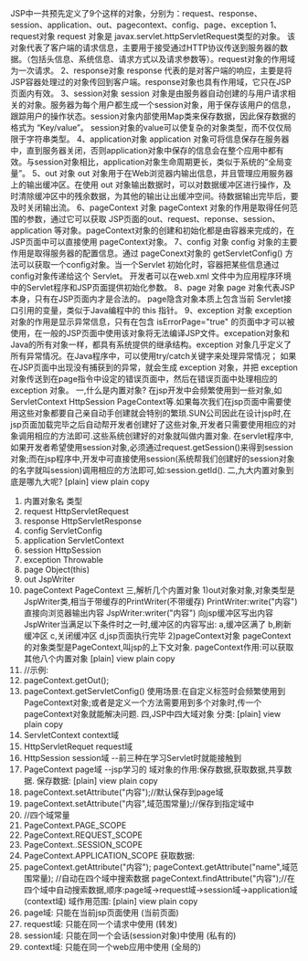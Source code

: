  JSP中一共预先定义了9个这样的对象，分别为：request、response、session、application、out、pagecontext、config、page、exception
1、request对象
request 对象是 javax.servlet.httpServletRequest类型的对象。 该对象代表了客户端的请求信息，主要用于接受通过HTTP协议传送到服务器的数据。（包括头信息、系统信息、请求方式以及请求参数等）。request对象的作用域为一次请求。
2、response对象
response 代表的是对客户端的响应，主要是将JSP容器处理过的对象传回到客户端。response对象也具有作用域，它只在JSP页面内有效。
3、session对象
session 对象是由服务器自动创建的与用户请求相关的对象。服务器为每个用户都生成一个session对象，用于保存该用户的信息，跟踪用户的操作状态。session对象内部使用Map类来保存数据，因此保存数据的格式为 “Key/value”。 session对象的value可以使复杂的对象类型，而不仅仅局限于字符串类型。
4、application对象
 application 对象可将信息保存在服务器中，直到服务器关闭，否则application对象中保存的信息会在整个应用中都有效。与session对象相比，application对象生命周期更长，类似于系统的“全局变量”。
5、out 对象
out 对象用于在Web浏览器内输出信息，并且管理应用服务器上的输出缓冲区。在使用 out 对象输出数据时，可以对数据缓冲区进行操作，及时清除缓冲区中的残余数据，为其他的输出让出缓冲空间。待数据输出完毕后，要及时关闭输出流。
6、pageContext 对象
pageContext 对象的作用是取得任何范围的参数，通过它可以获取 JSP页面的out、request、reponse、session、application 等对象。pageContext对象的创建和初始化都是由容器来完成的，在JSP页面中可以直接使用 pageContext对象。
7、config 对象
config 对象的主要作用是取得服务器的配置信息。通过 pageConext对象的 getServletConfig() 方法可以获取一个config对象。当一个Servlet 初始化时，容器把某些信息通过 config对象传递给这个 Servlet。 开发者可以在web.xml 文件中为应用程序环境中的Servlet程序和JSP页面提供初始化参数。
8、page 对象
page 对象代表JSP本身，只有在JSP页面内才是合法的。 page隐含对象本质上包含当前 Servlet接口引用的变量，类似于Java编程中的 this 指针。
9、exception 对象
exception 对象的作用是显示异常信息，只有在包含 isErrorPage="true" 的页面中才可以被使用，在一般的JSP页面中使用该对象将无法编译JSP文件。excepation对象和Java的所有对象一样，都具有系统提供的继承结构。exception 对象几乎定义了所有异常情况。在Java程序中，可以使用try/catch关键字来处理异常情况； 如果在JSP页面中出现没有捕获到的异常，就会生成 exception 对象，并把 exception 对象传送到在page指令中设定的错误页面中，然后在错误页面中处理相应的 exception 对象。
一,什么是内置对象?
在jsp开发中会频繁使用到一些对象,如ServletContext HttpSession PageContext等.如果每次我们在jsp页面中需要使用这些对象都要自己亲自动手创建就会特别的繁琐.SUN公司因此在设计jsp时,在jsp页面加载完毕之后自动帮开发者创建好了这些对象,开发者只需要使用相应的对象调用相应的方法即可.这些系统创建好的对象就叫做内置对象.
在servlet程序中,如果开发者希望使用session对象,必须通过request.getSession()来得到session对象;而在jsp程序中,开发中可直接使用session(系统帮我们创建好的session对象的名字就叫session)调用相应的方法即可,如:session.getId().
二,九大内置对象到底是哪九大呢?
[plain] view plain copy
1.	内置对象名          类型
2.	request        HttpServletRequest
3.	response       HttpServletResponse
4.	config         ServletConfig
5.	application    ServletContext
6.	session        HttpSession
7.	exception      Throwable
8.	page           Object(this)
9.	out            JspWriter
10.	pageContext    PageContext
三,解析几个内置对象
1)out对象对象,对象类型是JspWriter类,相当于带缓存的PrintWriter(不带缓存)
PrintWriter:write("内容")           直接向浏览器输出内容
JspWriter:writer("内容")            向jsp缓冲区写出内容
JspWriter当满足以下条件时之一时,缓冲区的内容写出:
a,缓冲区满了
b,刷新缓冲区
c,关闭缓冲区
d,jsp页面执行完毕
2)pageContext对象
pageContext的对象类型是PageContext,叫jsp的上下文对象.
pageContext作用:可以获取其他八个内置对象
[plain] view plain copy
1.	//示例:
2.	pageContext.getOut();
3.	pageContext.getServletConfig()
使用场景:在自定义标签时会频繁使用到PageContext对象;或者是定义一个方法需要用到多个对象时,传一个pageContext对象就能解决问题.
四,JSP中四大域对象
分类:
[plain] view plain copy
1.	ServletContext     context域
2.	HttpServletRequet  request域
3.	HttpSession        session域     --前三种在学习Servlet时就能接触到
4.	PageContext        page域     --jsp学习的
域对象的作用:保存数据,获取数据,共享数据.
保存数据:
[plain] view plain copy
1.	pageContext.setAttribute("内容");//默认保存到page域
2.	pageContext.setAttribute("内容",域范围常量);//保存到指定域中
3.	//四个域常量
4.	PageContext.PAGE_SCOPE
5.	PageContext.REQUEST_SCOPE
6.	PageContext..SESSION_SCOPE
7.	PageContext.APPLICATION_SCOPE
获取数据:
1.	pageContext.getAttribute("内容");
pageContext.getAttribute("name",域范围常量);
//自动在四个域中搜索数据 pageContext.findAttribute("内容");//在四个域中自动搜索数据,顺序:page域->request域->session域->application域(context域)
域作用范围:
[plain] view plain copy
1.	page域:    只能在当前jsp页面使用                (当前页面)
2.	request域: 只能在同一个请求中使用               (转发)
3.	session域: 只能在同一个会话(session对象)中使用  (私有的)
4.	context域: 只能在同一个web应用中使用            (全局的)
